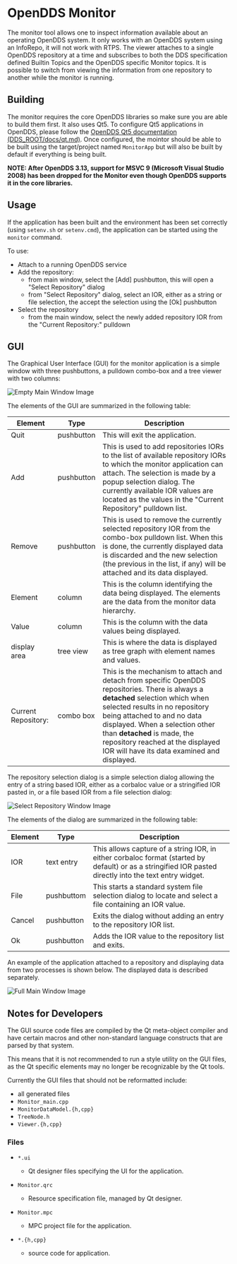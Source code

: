 # OpenDDS Monitor

The monitor tool allows one to inspect information available about an
operating OpenDDS system. It only works with an OpenDDS system using an
InfoRepo, it will not work with RTPS. The viewer attaches to a single OpenDDS
repository at a time and subscribes to both the DDS specification defined
Builtin Topics and the OpenDDS specific Monitor topics. It is possible to
switch from viewing the information from one repository to another while the
monitor is running.

## Building

The monitor requires the core OpenDDS libraries so make sure you are able to
build them first. It also uses Qt5.
To configure Qt5 applications in OpenDDS, please follow the
[OpenDDS Qt5 documentation (DDS\_ROOT/docs/qt.md)](../../docs/qt.md).
Once configured, the mointor should be able to be built using the
target/project named `MonitorApp` but will also be built by default if
everything is being built.

**NOTE: After OpenDDS 3.13, support for MSVC 9 (Microsoft Visual Studio 2008)
has been dropped for the Monitor even though OpenDDS supports it
in the core libraries.**

## Usage

If the application has been built and the environment has been set correctly
(using `setenv.sh` or `setenv.cmd`), the application can be started using the
`monitor` command.

To use:

  - Attach to a running OpenDDS service
  - Add the repository:
    - from main window, select the [Add] pushbutton, this will open a "Select Repository" dialog
    - from "Select Repository" dialog, select an IOR, either as a string or file selection, the accept the selection using the [Ok] pushbutton
  - Select the repository
    - from the main window, select the newly added repository IOR from the "Current Repository:" pulldown

## GUI

The Graphical User Interface (GUI) for the monitor application is a simple window with three pushbuttons, a pulldown combo-box and a tree viewer with two columns:

![Empty Main Window Image](images/readme/gui.png)

The elements of the GUI are summarized in the following table:

Element | Type | Description
--- | --- | ---
Quit | pushbutton | This will exit the application.
Add | pushbutton | This is used to add repositories IORs to the list of available repository IORs to which the monitor application can attach. The selection is made by a popup selection dialog. The currently available IOR values are located as the values in the "Current Repository" pulldown list.
Remove | pushbutton | This is used to remove the currently selected repository IOR from the combo-box pulldown list. When this is done, the currently displayed data is discarded and the new selection (the previous in the list, if any) will be attached and its data displayed.
Element | column | This is the column identifying the data being displayed. The elements are the data from the monitor data hierarchy.
Value | column | This is the column with the data values being displayed.
display area | tree view | This is where the data is displayed as tree graph with element names and values.
Current Repository: | combo box | This is the mechanism to attach and detach from specific OpenDDS repositories. There is always a **detached** selection which when selected results in no repository being attached to and no data displayed. When a selection other than **detached** is made, the repository reached at the displayed IOR will have its data examined and displayed.

The repository selection dialog is a simple selection dialog allowing the entry of a string based IOR, either as a corbaloc value or a stringified IOR pasted in, or a file based IOR from a file selection dialog:

![Select Repository Window Image](images/readme/select-repo.png)

The elements of the dialog are summarized in the following table:

Element | Type | Description
--- | --- | ---
IOR | text entry | This allows capture of a string IOR, in either corbaloc format (started by default) or as a stringified IOR pasted directly into the text entry widget.
File | pushbuttom | This starts a standard system file selection dialog to locate and select a file containing an IOR value.
Cancel | pushbutton | Exits the dialog without adding an entry to the repository IOR list.
Ok | pushbutton | Adds the IOR value to the repository list and exits.

An example of the application attached to a repository and displaying data from two processes is shown below. The displayed data is described separately.

![Full Main Window Image](images/readme/monitor-tree.png)

## Notes for Developers

The GUI source code files are compiled by the Qt meta-object compiler and
have certain macros and other non-standard language constructs that are
parsed by that system.

This means that it is not recommended to run a style utility on the GUI
files, as the Qt specific elements may no longer be recognizable by the
Qt tools.

Currently the GUI files that should not be reformatted include:

  - all generated files
  - `Monitor_main.cpp`
  - `MonitorDataModel.{h,cpp}`
  - `TreeNode.h`
  - `Viewer.{h,cpp}`

### Files

  - `*.ui`
    - Qt designer files specifying the UI for the application.

  - `Monitor.qrc`
    - Resource specification file, managed by Qt designer.

  - `Monitor.mpc`
    - MPC project file for the application.

  - `*.{h,cpp}`
    - source code for application.
